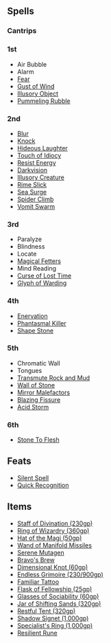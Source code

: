 ## Spells

### Cantrips

### 1st

- Air Bubble
- Alarm
- [Fear](https://pf2.d20pfsrd.com/spell/fear/)
- [Gust of Wind](https://pf2.d20pfsrd.com/spell/gust-of-wind/)
- [Illusory Object](https://pf2.d20pfsrd.com/spell/illusory-object)
- [Pummeling Rubble](https://2e.aonprd.com/Spells.aspx?ID=708)

### 2nd


- [Blur](https://pf2.d20pfsrd.com/spell/blur/)
- [Knock](https://pf2.d20pfsrd.com/spell/knock/)
- [Hideous Laughter](https://pf2.d20pfsrd.com/spell/hideous-laughter/)
- [Touch of Idiocy](https://2e.aonprd.com/Spells.aspx?ID=341)
- [Resist Energy](https://pf2.d20pfsrd.com/spell/resist-energy/)
- [Darkvision](https://pf2.d20pfsrd.com/spell/darkvision/)
- [Illusory Creature](https://2e.aonprd.com/Spells.aspx?ID=158)
- [Rime Slick](https://pf2.d20pfsrd.com/spell/rime-slick/)
- [Sea Surge](https://pf2.d20pfsrd.com/spell/sea-surge/)
- [Spider Climb](https://pf2.d20pfsrd.com/spell/spider-climb/)
- [Vomit Swarm](https://pf2.d20pfsrd.com/spell/vomit-swarm/)

### 3rd

- Paralyze
- Blindness
- Locate
- [Magical Fetters](https://2e.aonprd.com/Spells.aspx?ID=821)
- Mind Reading
- [Curse of Lost Time](http://2e.aonprd.com/Spells.aspx?ID=683)
- [Glyph of Warding](https://pf2.d20pfsrd.com/spell/glyph-of-warding/)

### 4th

- [Enervation](https://pf2.d20pfsrd.com/spell/enervation/)
- [Phantasmal Killer](https://pf2.d20pfsrd.com/spell/phantasmal-killer/)
- [Shape Stone](https://pf2.d20pfsrd.com/spell/shape-stone/)

### 5th

- Chromatic Wall
- Tongues
- [Transmute Rock and Mud](https://pf2.d20pfsrd.com/spell/transmute-rock-and-mud/)
- [Wall of Stone](https://pf2.d20pfsrd.com/spell/wall-of-stone/)
- [Mirror Malefactors](https://2e.aonprd.com/Spells.aspx?ID=950)
- [Blazing Fissure](https://2e.aonprd.com/Spells.aspx?ID=870)
- [Acid Storm](https://2e.aonprd.com/Spells.aspx?ID=564)

### 6th

- [Stone To Flesh](https://pf2.d20pfsrd.com/spell/stone-to-flesh/)

## Feats

- [Silent Spell](https://2e.aonprd.com/Feats.aspx?ID=644)
- [Quick Recognition](https://pf2.d20pfsrd.com/feat/quick-recognition/)

## Items

- [Staff of Divination (230gp)](https://2e.aonprd.com/Equipment.aspx?ID=353)
- [Ring of Wizardry (360gp)](https://2e.aonprd.com/Equipment.aspx?ID=462)
- [Hat of the Magi (50gp)](https://2e.aonprd.com/Equipment.aspx?ID=443)
- [Wand of Manifold Missiles](https://2e.aonprd.com/Equipment.aspx?ID=370)
- [Serene Mutagen](https://2e.aonprd.com/Equipment.aspx?ID=100)
- [Bravo's Brew](https://2e.aonprd.com/Equipment.aspx?ID=84)
- [Dimensional Knot (60gp)](https://2e.aonprd.com/Equipment.aspx?ID=1004)
- [Endless Grimoire (230/900gp)](https://2e.aonprd.com/Equipment.aspx?ID=992)
- [Familiar Tattoo](https://2e.aonprd.com/Equipment.aspx?ID=998)
- [Flask of Fellowship (25gp)](https://2e.aonprd.com/Equipment.aspx?ID=1056)
- [Glasses of Sociability (60gp)](https://2e.aonprd.com/Equipment.aspx?ID=1057)
- [Jar of Shifting Sands (320gp)](https://2e.aonprd.com/Equipment.aspx?ID=1064)
- [Restful Tent (320gp)](https://2e.aonprd.com/Equipment.aspx?ID=1071)
- [Shadow Signet (1,000gp)](https://2e.aonprd.com/Equipment.aspx?ID=1073)
- [Specialist's Ring (1,000gp)](https://2e.aonprd.com/Equipment.aspx?ID=1077)
- [Resilient Rune](https://2e.aonprd.com/Equipment.aspx?ID=279)
